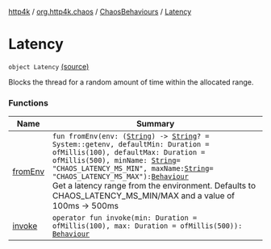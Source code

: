 [http4k](../../../index.md) / [org.http4k.chaos](../../index.md) / [ChaosBehaviours](../index.md) / [Latency](./index.md)

# Latency

`object Latency` [(source)](https://github.com/http4k/http4k/blob/master/http4k-testing-chaos/src/main/kotlin/org/http4k/chaos/ChaosBehaviours.kt#L48)

Blocks the thread for a random amount of time within the allocated range.

### Functions

| Name | Summary |
|---|---|
| [fromEnv](from-env.md) | `fun fromEnv(env: (`[`String`](https://kotlinlang.org/api/latest/jvm/stdlib/kotlin/-string/index.html)`) -> `[`String`](https://kotlinlang.org/api/latest/jvm/stdlib/kotlin/-string/index.html)`? = System::getenv, defaultMin: Duration = ofMillis(100), defaultMax: Duration = ofMillis(500), minName: `[`String`](https://kotlinlang.org/api/latest/jvm/stdlib/kotlin/-string/index.html)` = "CHAOS_LATENCY_MS_MIN", maxName: `[`String`](https://kotlinlang.org/api/latest/jvm/stdlib/kotlin/-string/index.html)` = "CHAOS_LATENCY_MS_MAX"): `[`Behaviour`](../../-behaviour.md)<br>Get a latency range from the environment. Defaults to CHAOS_LATENCY_MS_MIN/MAX and a value of 100ms -&gt; 500ms |
| [invoke](invoke.md) | `operator fun invoke(min: Duration = ofMillis(100), max: Duration = ofMillis(500)): `[`Behaviour`](../../-behaviour.md) |
